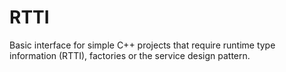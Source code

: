 # RTTI
Basic interface for simple C++ projects that require runtime type information (RTTI), factories or the service design pattern.


